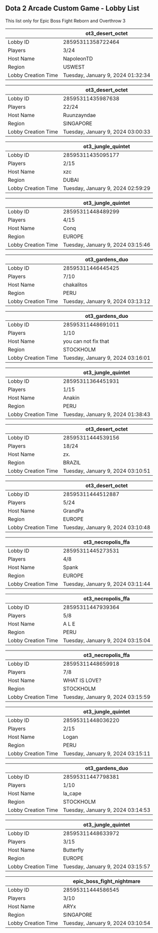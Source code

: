 ## Dota 2 Arcade Custom Game - Lobby List

This list only for Epic Boss Fight Reborn and Overthrow 3

|  | ot3_desert_octet |
| ------ | ------ |
| Lobby ID | 28595311358722464 |
| Players | 3/24 |
| Host Name | NapoleonTD |
| Region | USWEST |
| Lobby Creation Time | Tuesday, January 9, 2024 01:32:34 |


|  | ot3_desert_octet |
| ------ | ------ |
| Lobby ID | 28595311435987638 |
| Players | 22/24 |
| Host Name | Ruunzayndae |
| Region | SINGAPORE |
| Lobby Creation Time | Tuesday, January 9, 2024 03:00:33 |


|  | ot3_jungle_quintet |
| ------ | ------ |
| Lobby ID | 28595311435095177 |
| Players | 2/15 |
| Host Name | xzc |
| Region | DUBAI |
| Lobby Creation Time | Tuesday, January 9, 2024 02:59:29 |


|  | ot3_jungle_quintet |
| ------ | ------ |
| Lobby ID | 28595311448489299 |
| Players | 4/15 |
| Host Name | Conq |
| Region | EUROPE |
| Lobby Creation Time | Tuesday, January 9, 2024 03:15:46 |


|  | ot3_gardens_duo |
| ------ | ------ |
| Lobby ID | 28595311446445425 |
| Players | 7/10 |
| Host Name | chakalitos |
| Region | PERU |
| Lobby Creation Time | Tuesday, January 9, 2024 03:13:12 |


|  | ot3_gardens_duo |
| ------ | ------ |
| Lobby ID | 28595311448691011 |
| Players | 1/10 |
| Host Name | you can not fix that |
| Region | STOCKHOLM |
| Lobby Creation Time | Tuesday, January 9, 2024 03:16:01 |


|  | ot3_jungle_quintet |
| ------ | ------ |
| Lobby ID | 28595311364451931 |
| Players | 1/15 |
| Host Name | Anakin |
| Region | PERU |
| Lobby Creation Time | Tuesday, January 9, 2024 01:38:43 |


|  | ot3_desert_octet |
| ------ | ------ |
| Lobby ID | 28595311444539156 |
| Players | 18/24 |
| Host Name | zx. |
| Region | BRAZIL |
| Lobby Creation Time | Tuesday, January 9, 2024 03:10:51 |


|  | ot3_desert_octet |
| ------ | ------ |
| Lobby ID | 28595311444512887 |
| Players | 5/24 |
| Host Name | GrandPa |
| Region | EUROPE |
| Lobby Creation Time | Tuesday, January 9, 2024 03:10:48 |


|  | ot3_necropolis_ffa |
| ------ | ------ |
| Lobby ID | 28595311445273531 |
| Players | 4/8 |
| Host Name | Spank |
| Region | EUROPE |
| Lobby Creation Time | Tuesday, January 9, 2024 03:11:44 |


|  | ot3_necropolis_ffa |
| ------ | ------ |
| Lobby ID | 28595311447939364 |
| Players | 5/8 |
| Host Name | A L E |
| Region | PERU |
| Lobby Creation Time | Tuesday, January 9, 2024 03:15:04 |


|  | ot3_necropolis_ffa |
| ------ | ------ |
| Lobby ID | 28595311448659918 |
| Players | 7/8 |
| Host Name | WHAT IS LOVE? |
| Region | STOCKHOLM |
| Lobby Creation Time | Tuesday, January 9, 2024 03:15:59 |


|  | ot3_jungle_quintet |
| ------ | ------ |
| Lobby ID | 28595311448036220 |
| Players | 2/15 |
| Host Name | Logan |
| Region | PERU |
| Lobby Creation Time | Tuesday, January 9, 2024 03:15:11 |


|  | ot3_gardens_duo |
| ------ | ------ |
| Lobby ID | 28595311447798381 |
| Players | 1/10 |
| Host Name | la_cape |
| Region | STOCKHOLM |
| Lobby Creation Time | Tuesday, January 9, 2024 03:14:53 |


|  | ot3_jungle_quintet |
| ------ | ------ |
| Lobby ID | 28595311448633972 |
| Players | 3/15 |
| Host Name | Butterfly |
| Region | EUROPE |
| Lobby Creation Time | Tuesday, January 9, 2024 03:15:57 |


|  | epic_boss_fight_nightmare |
| ------ | ------ |
| Lobby ID | 28595311444586545 |
| Players | 3/10 |
| Host Name | ARYx |
| Region | SINGAPORE |
| Lobby Creation Time | Tuesday, January 9, 2024 03:10:54 |



